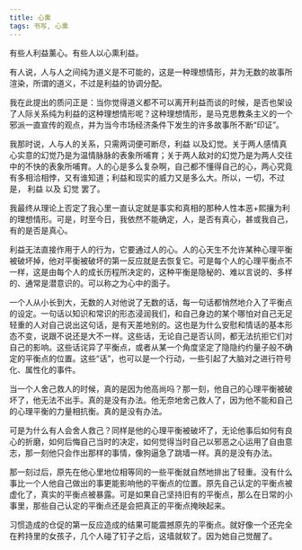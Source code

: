 ```yaml
---
title: 心熏
tags: 书写, 心熏
---
```



有些人利益薰心。有些人以心熏利益。

有人说，人与人之间纯为道义是不可能的，这是一种理想情形，并为无数的故事所渲染，所谓的道义，不过是利益的协调分配。

我在此提出的质问正是：当你觉得道义都不可以离开利益而谈的时候，是否也架设了人际关系纯为利益的这种理想情形呢？这种理想情形，是马克思教条主义的一个邪派一直宣传的观点，并为当今市场经济条件下发生的许多故事所不断“印证”。

我那时说，人与人的关系，只需两词便可断尽，利益 以及幻觉。关于两人感情真心实意的幻觉乃是为温情脉脉的表象所哺育；关于两人敌对的幻觉乃是为两人交往中的不快的表象所哺育。人的心是多么复杂啊，自己都不懂得自己的心，两心究竟有多相洽相悖，又有谁知道；利益和现实的威力又是多么大。所以，一切，不过是， 利益 以及 幻觉 罢了。

我最终从理论上否定了我心里一直认定就是事实和真相的那种人性本恶+熙攘为利的理想情形。可是，时至今日，我依然不能确定，人，是否有真心，甚或我自己，有的是否是真心。

利益无法直接作用于人的行为，它要通过人的心。人的心天生不允许某种心理平衡被破坏掉，他对平衡被破坏的第一反应就是去恢复它。可是每个人的心理平衡点不一样，这是由每个人的成长历程所决定的，这种平衡是隐秘的、难以言说的、多样的、通常是潜意识的。可以称之为心中的面子。

一个人从小长到大，无数的人对他说了无数的话，每一句话都悄然地介入了平衡点的设定。一句话以知识和常识的形态浸润我们，和自己身边的某个哪怕对自己无足轻重的人对自己说出这句话，是有天差地别的。这也是为什么安慰和情话的基本形态不变，说跟不说还是大不一样。这些话，无论自己是否认同，都无法抗拒它们对自己的影响。这些话诧异了平衡点，或者从某一个角度坚定了隐隐约约量子般不确定的平衡点的位置。这些“话”，也可以是一个行动，一些引起了大脑对之进行符号化、属性化的事件。

当一个人舍己救人的时候，真的是因为他高尚吗？那一刻，他自己的心理平衡被破坏了，他无法不出手。真的是没有办法。他无奈地舍己救人了，因为他不能和自己的心理平衡的力量相抗衡。真的是没有办法。

可是为什么有人会舍人救己？同样是他的心理平衡被破坏了，无论他事后如何有良心的折磨，如何后悔自己当时的决定，如何觉得当时自己以邪恶之心运用了自由意志，那一刻他只会作出那样的事情，像狗逼急了跳墙一样。真的是没有办法。

那一刻过后，原先在他心里地位相等同的一些平衡就自然地排出了轻重。没有什么事比一个人他自己做出的事更能影响他的平衡点的位置。原先自己认定的平衡点被虚化了，真实的平衡点被暴露。可是如果自己坚持旧有的平衡点，那么在日常的小事里，那些自己认定的平衡点还是会把真正的平衡点掩映起来。

习惯造成的仓促的第一反应造成的结果可能震撼原先的平衡点。就好像一个还完全在矜持里的女孩子，几个人碰了钉子之后，这墙就软了。因为她自己觉醒了。

